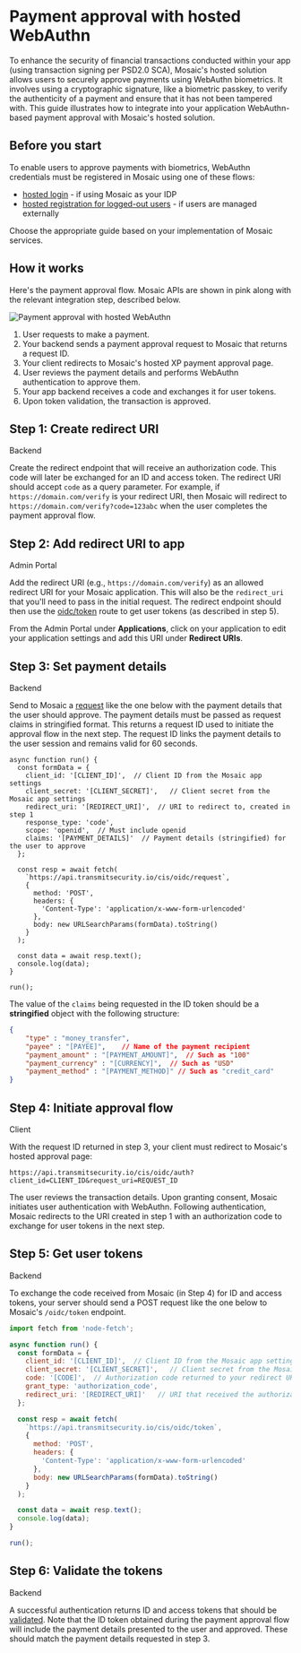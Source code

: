 # Payment approval with hosted WebAuthn

To enhance the security of financial transactions conducted within your app (using transaction signing per PSD2.0 SCA), Mosaic's hosted solution allows users to securely approve payments using WebAuthn biometrics. It involves using a cryptographic signature, like a biometric passkey, to verify the authenticity of a payment and ensure that it has not been tampered with. This guide illustrates how to integrate into your application WebAuthn-based payment approval with Mosaic's hosted solution.

## Before you start

To enable users to approve payments with biometrics, WebAuthn credentials must be registered in Mosaic using one of these flows:
- [hosted login](/guides/user/hosted_login_quick_start.md) - if using Mosaic as your IDP
- [hosted registration for logged-out users](/guides/user/auth_webauthn_registr_quickstart.md) - if users are managed externally

Choose the appropriate guide based on your implementation of Mosaic services.

## How it works

Here's the payment approval flow. Mosaic APIs are shown in pink along with the relevant integration step, described below.

![Payment approval with hosted WebAuthn](../../images/UserID/webauthn-payment-approval.png)

1. User requests to make a payment.
2. Your backend sends a payment approval request to Mosaic that returns a request ID.
3. Your client redirects to Mosaic's hosted XP payment approval page.
4. User reviews the payment details and performs WebAuthn authentication to approve them.
5. Your app backend receives a code and exchanges it for user tokens.
6. Upon token validation, the transaction is approved.

## Step 1: Create redirect URI

<div class="badge-wrapper">
    <div class="badge">Backend</div>
</div>

Create the redirect endpoint that will receive an authorization code. This code will later be exchanged for an ID and access token. The redirect URI should accept `code` as a query parameter. For example, if `https://domain.com/verify` is your redirect URI, then Mosaic will redirect to `https://domain.com/verify?code=123abc` when the user completes the payment approval flow.

## Step 2: Add redirect URI to app

<div class="badge-wrapper">
    <div class="badge">Admin Portal</div>
</div>

Add the redirect URI (e.g., `https://domain.com/verify`) as an allowed redirect URI for your Mosaic application. This will also be the `redirect_uri` that you'll need to pass in the initial request. The redirect endpoint should then use the [oidc/token](/openapi/user/oidc/#operation/oidcToken) route to get user tokens (as described in step 5).

From the Admin Portal under **Applications**, click on your application to edit your application settings and add this URI under **Redirect URIs**.

## Step 3: Set payment details

<div class="badge-wrapper">
    <div class="badge">Backend</div>
</div>

Send to Mosaic a [request](/openapi/user/oidc/#operation/pushedAuthorizationRequest) like the one below with the payment details that the user should approve. The payment details must be passed as request claims in stringified format. This returns a request ID used to initiate the approval flow in the next step. The request ID links the payment details to the user session and remains valid for 60 seconds.

```JS
async function run() {
  const formData = {
    client_id: '[CLIENT_ID]',  // Client ID from the Mosaic app settings
    client_secret: '[CLIENT_SECRET]',   // Client secret from the Mosaic app settings
    redirect_uri: '[REDIRECT_URI]',  // URI to redirect to, created in step 1
    response_type: 'code',
    scope: 'openid',  // Must include openid
    claims: '[PAYMENT_DETAILS]'  // Payment details (stringified) for the user to approve
  };

  const resp = await fetch(
    `https://api.transmitsecurity.io/cis/oidc/request`,
    {
      method: 'POST',
      headers: {
        'Content-Type': 'application/x-www-form-urlencoded'
      },
      body: new URLSearchParams(formData).toString()
    }
  );

  const data = await resp.text();
  console.log(data);
}

run();
```
The value of the `claims` being requested in the ID token should be  a **stringified** object with the following structure:

```json
{
    "type" : "money_transfer",
    "payee" : "[PAYEE]",    // Name of the payment recipient
    "payment_amount" : "[PAYMENT_AMOUNT]",  // Such as "100"
    "payment_currency" : "[CURRENCY]",  // Such as "USD"
    "payment_method" : "[PAYMENT_METHOD]" // Such as "credit_card"
}
```

## Step 4: Initiate approval flow

<div class="badge-wrapper">
    <div class="badge">Client</div>
</div>

With the request ID returned in step 3, your client must redirect to Mosaic's hosted approval page:
```http
https://api.transmitsecurity.io/cis/oidc/auth?client_id=CLIENT_ID&request_uri=REQUEST_ID
```
The user reviews the transaction details. Upon granting consent, Mosaic initiates user authentication with WebAuthn. Following authentication, Mosaic redirects to the URI created in step 1 with an authorization code to exchange for user tokens in the next step.

## Step 5: Get user tokens
<div class="badge-wrapper">
    <div class="badge">Backend</div>
</div>

To exchange the code received from Mosaic (in Step 4) for ID and access tokens, your server should send a POST request like the one below to Mosaic's `/oidc/token` endpoint.

```js
import fetch from 'node-fetch';

async function run() {
  const formData = {
    client_id: '[CLIENT_ID]',  // Client ID from the Mosaic app settings
    client_secret: '[CLIENT_SECRET]',   // Client secret from the Mosaic app settings
    code: '[CODE]',  // Authorization code returned to your redirect URI in Step 4
    grant_type: 'authorization_code',
    redirect_uri: '[REDIRECT_URI]'   // URI that received the authorization code
  };

  const resp = await fetch(
    `https://api.transmitsecurity.io/cis/oidc/token`,
    {
      method: 'POST',
      headers: {
        'Content-Type': 'application/x-www-form-urlencoded'
      },
      body: new URLSearchParams(formData).toString()
    }
  );

  const data = await resp.text();
  console.log(data);
}

run();
  ```

## Step 6: Validate the tokens
<div class="badge-wrapper">
    <div class="badge">Backend</div>
</div>

A successful authentication returns ID and access tokens that should be [validated](/guides/user/validate_tokens/#validate-id-tokens). Note that the ID token obtained during the payment approval flow will include the payment details presented to the user and approved. These should match the payment details requested in step 3.
